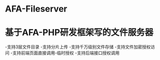 # AFA-Fileserver

# 基于AFA-PHP研发框架写的文件服务器

-支持3层文件目录
-支持分片上传
-支持千万级别文件存储
-支持文件加密授权访问
-支持前端页面直接调用-临时授权
-支持后端接口授权调用

